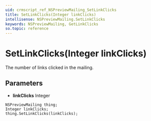 ```yaml
---
uid: crmscript_ref_NSPreviewMailing_SetLinkClicks
title: SetLinkClicks(Integer linkClicks)
intellisense: NSPreviewMailing.SetLinkClicks
keywords: NSPreviewMailing, GetLinkClicks
so.topic: reference
---
```


# SetLinkClicks(Integer linkClicks)

The number of links clicked in the mailing.

## Parameters

* **linkClicks** Integer

```crmscript
NSPreviewMailing thing;
Integer linkClicks;
thing.SetLinkClicks(linkClicks);
```

